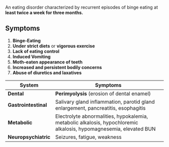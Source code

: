 An eating disorder characterized by recurrent episodes of binge eating at **least twice a week for three months.**
## Symptoms
1. **Binge-Eating**
2. **Under strict diets** or **vigorous exercise**
3. **Lack of eating control**
4. **Induced Vomiting**
5. **Moth-eaten appearance of teeth**
6. **Increased and persistent bodily concerns**
7. **Abuse of diuretics and laxatives**

| System | Symptoms |
| -------------------- | ------------------------------------------------------------------------------------------------------------------ |
| **Dental** | **Perimyolysis** (erosion of dental enamel)|
| **Gastrointestinal** | Salivary gland inflammation, parotid gland enlargement, pancreatitis, esophagitis|
| **Metabolic** | Electrolyte abnormalities, hypokalemia, metabolic alkalosis, hypochloremic alkalosis, hypomagnesemia, elevated BUN |
| **Neuropsychiatric** | Seizures, fatigue, weakness|
